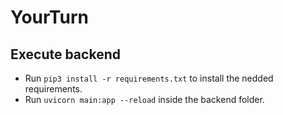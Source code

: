 # YourTurn

## Execute backend
* Run `pip3 install -r requirements.txt` to install the nedded requirements.
* Run `uvicorn main:app --reload` inside the backend folder.
